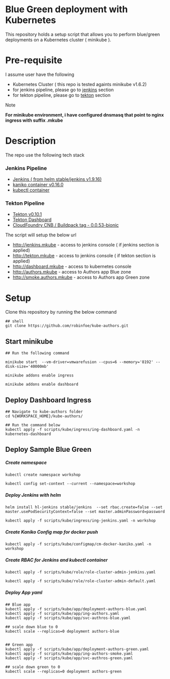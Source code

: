 # Blue Green deployment with Kubernetes
This repository holds a setup script that allows you to perform blue/green deployments on a Kubernetes cluster ( minikube ). 


# Pre-requisite
I assume user have the following
- Kubernetes Cluster ( this repo is tested againts minikube v1.6.2)
- for jenkins pipeline, please go to [jenkins](./scripts/jenkins/README.md) section
- for tekton pipeline, please go to [tekton](./scripts/tekton/README.md) section



> [!NOTE]
> **For minikube environment, i have configured dnsmasq that point to nginx ingress with suffix .mkube**


# Description



The repo use the following tech stack

### Jenkins Pipeline
- [Jenkins ( from helm stable/jenkins v1.9.16)](https://hub.helm.sh/charts/stable/jenkins)
- [kaniko container v0.16.0](https://github.com/GoogleContainerTools/kaniko) 
- [kubectl container](https://www.google.com/search?q=google+cloud+builder+kubectl&rlz=1C5CHFA_enSG883SG883&oq=google+cloud+builder+kubectl&aqs=chrome..69i57j0j69i64j69i60l2.6264j0j7&sourceid=chrome&ie=UTF-8)

### Tekton Pipeline
- [Tekton v0.10.1](https://github.com/tektoncd/pipeline)
- [Tekton Dashboard](https://github.com/tektoncd/dashboard)
- [CloudFoundry CNB / Buildpack tag - 0.0.53-bionic ](https://hub.docker.com/r/cloudfoundry/cnb)

The script will setup the below url 
- http://jenkins.mkube - access to jenkins console ( if jenkins section is applied)
- http://tekton.mkube - access to jenkins console ( if tekton section is applied)
- http://dashboard.mkube - access to kubernetes console
- http://authors.mkube - access to Authors app Blue zone
- http://smoke.authors.mkube - access to Authors app Green zone

# Setup
Clone this repository by running the below command 

    ## shell
    git clone https://github.com/robinfoe/kube-authors.git



## Start minikube
    
    ## Run the following command
    
    minikube start  --vm-driver=vmwarefusion --cpus=6 --memory='8192' --disk-size='40000mb' 

    minikube addons enable ingress

    minikube addons enable dashboard

## Deploy Dashboard Ingress
    ## Navigate to kube-authors folder 
    cd %{WORKSPACE_HOME}/kube-authors/ 

    ## Run the command below 
    kubectl apply -f scripts/kube/ingress/ing-dashboard.yaml -n kubernetes-dashboard
    
## Deploy Sample Blue Green

##### Create namespace 
    kubectl create namespace workshop 

    kubectl config set-context --current --namespace=workshop


##### Deploy Jenkins with helm
    helm install hl-jenkins stable/jenkins  --set rbac.create=false --set master.usePodSecurityContext=false --set master.adminPassword=password

    kubectl apply -f scripts/kube/ingress/ing-jenkins.yaml -n workshop
    

##### Create Kaniko Config map for docker push 
    kubectl apply -f scripts/kube/configmap/cm-docker-kaniko.yaml -n workshop

##### Create RBAC for Jenkins and kubectl container

    kubectl apply -f scripts/kube/role/role-cluster-admin-jenkins.yaml 
    
    kubectl apply -f scripts/kube/role/role-cluster-admin-default.yaml 



##### Deploy App yaml

    ## Blue app
    kubectl apply -f scripts/kube/app/deployment-authors-blue.yaml
    kubectl apply -f scripts/kube/app/ing-authors.yaml
    kubectl apply -f scripts/kube/app/svc-authros-blue.yaml

    ## scale down blue to 0
    kubectl scale --replicas=0 deployment authors-blue


    ## Green app
    kubectl apply -f scripts/kube/app/deployment-authors-green.yaml
    kubectl apply -f scripts/kube/app/ing-authors-smoke.yaml
    kubectl apply -f scripts/kube/app/svc-authros-green.yaml

    ## scale down green to 0
    kubectl scale --replicas=0 deployment authors-green





